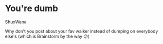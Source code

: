 # You're dumb

ShuxWana

Why don't you post about your fav walker instead of dumping on everybody else's (which is Brainstorm by the way 😜)
